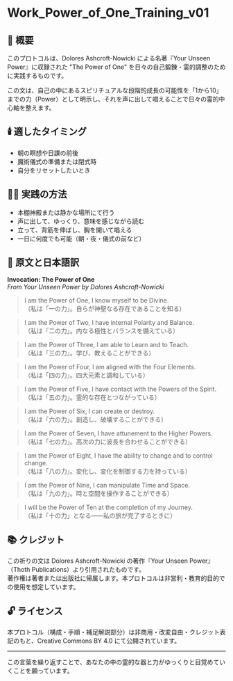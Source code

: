 # Work_Power_of_One_Training_v01

## 🧭 概要
このプロトコルは、Dolores Ashcroft-Nowicki による名著『Your Unseen Power』に収録された "The Power of One" を日々の自己鍛錬・霊的調整のために実践するものです。

この文は、自己の中にあるスピリチュアルな段階的成長の可能性を「1から10」までの力（Power）として明示し、それを声に出して唱えることで日々の霊的中心軸を整えます。

## 🕯️ 適したタイミング
- 朝の瞑想や日課の前後
- 魔術儀式の準備または閉式時
- 自分をリセットしたいとき

## 🧘‍♀️ 実践の方法
- 本棚神殿または静かな場所にて行う
- 声に出して、ゆっくり、意味を感じながら読む
- 立って、背筋を伸ばし、胸を開いて唱える
- 一日に何度でも可能（朝・夜・儀式の前など）

## 🔮 原文と日本語訳
**Invocation: The Power of One**  
*From _Your Unseen Power_ by Dolores Ashcroft-Nowicki*

> I am the Power of One, I know myself to be Divine.  
> （私は「一の力」。自らが神聖なる存在であることを知る）

> I am the Power of Two, I have internal Polarity and Balance.  
> （私は「二の力」。内なる極性とバランスを備えている）

> I am the Power of Three, I am able to Learn and to Teach.  
> （私は「三の力」。学び、教えることができる）

> I am the Power of Four, I am aligned with the Four Elements.  
> （私は「四の力」。四大元素と調和している）

> I am the Power of Five, I have contact with the Powers of the Spirit.  
> （私は「五の力」。霊的な存在とつながっている）

> I am the Power of Six, I can create or destroy.  
> （私は「六の力」。創造し、破壊することができる）

> I am the Power of Seven, I have attunement to the Higher Powers.  
> （私は「七の力」。高次の力に波長を合わせることができる）

> I am the Power of Eight, I have the ability to change and to control change.  
> （私は「八の力」。変化し、変化を制御する力を持っている）

> I am the Power of Nine, I can manipulate Time and Space.  
> （私は「九の力」。時と空間を操作することができる）

> I will be the Power of Ten at the completion of my Journey.  
> （私は「十の力」となる——私の旅が完了するときに）

## 📚 クレジット
この祈りの文は Dolores Ashcroft-Nowicki の著作『Your Unseen Power』（Thoth Publications）より引用されたものです。  
著作権は著者または出版社に帰属します。本プロトコルは非営利・教育的目的での使用を想定しています。

## 🔓 ライセンス
本プロトコル（構成・手順・補足解説部分）は非商用・改変自由・クレジット表記のもと、Creative Commons BY 4.0 にて公開されています。

---

この言葉を繰り返すことで、あなたの中の霊的な器と力がゆっくりと目覚めていくことを願っています。
